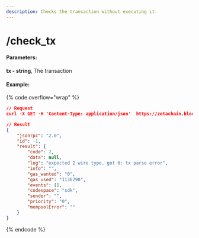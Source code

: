 ```yaml
---
description: Checks the transaction without executing it.
---
```


# /check\_tx

#### **Parameters:**

**tx - string**, The transaction

#### Example:

{% code overflow="wrap" %}
```json
// Request
curl -X GET -H 'Content-Type: application/json'  https://zetachain.blockpi.network/rpc/v1/<your-api-key>/check_tx?tx=0x46D04F0B4ED3303B86554799E11659D16E144E6976385D65050FBAB56B862891

// Result
{
    "jsonrpc": "2.0",
    "id": -1,
    "result": {
        "code": 2,
        "data": null,
        "log": "expected 2 wire type, got 6: tx parse error",
        "info": "",
        "gas_wanted": "0",
        "gas_used": "1136790",
        "events": [],
        "codespace": "sdk",
        "sender": "",
        "priority": "0",
        "mempoolError": ""
    }
}           
```
{% endcode %}
